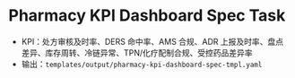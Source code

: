 # Pharmacy KPI Dashboard Spec Task

- KPI：处方审核及时率、DERS 命中率、AMS 合规、ADR 上报及时率、盘点差异、库存周转、冷链异常、TPN/化疗配制合规、受控药品差异率
- 输出：`templates/output/pharmacy-kpi-dashboard-spec-tmpl.yaml`
